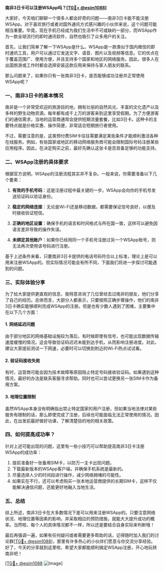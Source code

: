 **南非3日卡可以注册WSApp吗？[[TG💪+ @esim1088](https://t.me/s/esim1088)]**

大家好，今天咱们聊聊一个很多人都会好奇的问题——南非3日卡能不能注册WSApp。对于喜欢旅行或者对国外通讯方式感兴趣的小伙伴来说，这个问题可能相当重要。毕竟，现在手机已经成为我们生活中不可或缺的一部分，而WSApp作为一款全球流行的即时通讯软件，自然也吸引了众多用户的关注。

首先，让我们简单了解一下WSApp是什么。WSApp是一款类似于国内微信的即时通讯工具，用户可以通过它发送文字、语音、图片以及视频等信息。它的优点在于覆盖范围广、使用方便，并且支持多个国家和地区的网络服务。因此，很多人在出国旅游或工作时都会选择安装这款应用来保持与家人朋友的联系。

那么问题来了，如果你只有一张南非3日卡，是否能够成功注册并正常使用WSApp呢？

### 一、南非3日卡的基本情况

南非是一个非常受欢迎的旅游目的地，拥有壮丽的自然风光、丰富的文化遗产以及多样的野生动物资源。每年都有成千上万的游客来到这里享受假期。为了方便游客们的通信需求，当地的运营商通常会提供短期流量套餐，比如3日卡。这种卡的主要特点就是价格实惠、操作简便，非常适合短期旅行者使用。

不过，需要注意的是，这类预付费SIM卡往往需要满足某些条件才能顺利激活各种在线服务。例如，有些国家或地区的移动网络服务商可能会限制国际号码注册某些应用程序。因此，在决定购买之前，最好先确认这张卡是否具备足够的功能支持。

### 二、WSApp注册的具体要求

根据官方说明，WSApp的注册流程其实并不复杂。一般来说，你需要准备以下几个要素：

1. **有效的手机号码**：这是注册过程中最关键的一步。WSApp会向你的手机号发送验证码以验证身份。
   
2. **稳定的网络连接**：无论是Wi-Fi还是移动数据，都需要保证信号良好，以便及时接收验证短信。

3. **正确的地区设置**：确保手机的语言和时间格式与所在国一致，这样可以避免因语言差异导致的操作失误。

4. **未绑定其他账户**：如果你已经用同一个手机号注册过另一个WSApp账号，则无法再次使用该号码进行注册。

基于上述条件来看，只要南非3日卡提供的电话号码符合以上标准，理论上是可以用来注册WSApp的。但实际情况可能会有所不同，下面我们将进一步探讨可能遇到的问题。

### 三、实际体验分享

为了给大家提供更直观的信息，我特意咨询了几位曾经去过南非的朋友，他们分享了自己的经历。总体而言，大部分人都表示，只要按照正确步骤操作，他们的南非3日卡确实能够顺利完成WSApp的注册。但是也有少数人遇到了困难，主要集中在以下几个方面：

#### 1. 网络延迟问题

由于部分地区的网络基础设施较为落后，有时候即使有信号，也可能出现数据传输速度缓慢的情况。这会导致验证码迟迟未能到达手机，从而影响注册进度。对此，建议大家提前测试一下网速，必要时可以切换到附近的Wi-Fi热点试试看。

#### 2. 验证码接收失败

有时，运营商可能会因为技术故障等原因阻止特定号码接收验证码。如果遇到这种情况，最好的办法是联系客服寻求帮助。同时也可以尝试更换另一张SIM卡作为备用方案。

#### 3. 地理位置限制

虽然WSApp本身没有明确指出禁止特定国家的用户注册，但如果当地法律对某些服务有限制的话，那么即使完成了注册，后续也可能面临无法正常使用的情况。因此，在出发前最好做好功课，了解清楚目的地的相关政策。

### 四、如何提高成功率？

针对上述可能出现的问题，这里有一些小技巧可以帮助提高南非3日卡注册WSApp的成功率：

1. 提前准备好一张备用SIM卡，以防万一主卡出现问题。
2. 下载最新版本的WSApp客户端，并确保手机系统是最新的。
3. 尽量选择人少的时间段进行操作，减少网络拥堵的可能性。
4. 如果实在不行，还可以考虑购买一张本地运营商提供的长期SIM卡，这样不仅能解决通信问题，还能更好地融入当地生活。

### 五、总结

综上所述，南非3日卡在大多数情况下是可以用来注册WSApp的。只要注意网络状况、地理位置等因素的影响，并采取相应的预防措施，就能大大提升成功的概率。当然啦，每个人的具体情况都不一样，所以还是要结合自身实际来判断哦！

最后再强调一遍，如果有任何疑问或者需要更多帮助的话，记得随时加入我们的讨论群[[TG💪+ @esim1088](https://t.me/s/esim1088)]，那里有许多热心的小伙伴们愿意与你交流分享经验。好了，今天的分享就到这里啦，希望大家都能顺利搞定WSApp注册，开心地玩转南非吧！

[[TG💪+ @esim1088](https://t.me/s/esim1088) ![Image](https://i.postimg.cc/4NQfJmqS/Snipaste-2025-05-13-00-14-12.png)]